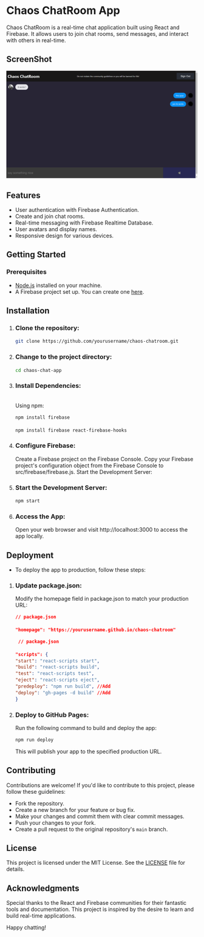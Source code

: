 # Chaos ChatRoom App

Chaos ChatRoom is a real-time chat application built using React and Firebase. It allows users to join chat rooms, send messages, and interact with others in real-time.

## ScreenShot

![Chaos ChatRoom App Screenshot](./screenshot/image.png)

## Features

- User authentication with Firebase Authentication.
- Create and join chat rooms.
- Real-time messaging with Firebase Realtime Database.
- User avatars and display names.
- Responsive design for various devices.

## Getting Started

### Prerequisites

- [Node.js](https://nodejs.org/) installed on your machine.
- A Firebase project set up. You can create one [here](https://console.firebase.google.com/).

## Installation

1. ###  Clone the repository:

   ```bash
   git clone https://github.com/yourusername/chaos-chatroom.git
    ```

2.  ### Change to the project directory:

    ```bash
    cd chaos-chat-app
    ```
3.  ### Install Dependencies:
   
    <br> Using npm:
     ```bash
     npm install firebase

     npm install firebase react-firebase-hooks
     ```

4. ###  Configure Firebase:

    Create a Firebase project on the Firebase Console.
    Copy your Firebase project's configuration object from the Firebase Console to src/firebase/firebase.js.
    Start the Development Server:

5.  ### Start the Development Server:
  
    ```bash
    npm start
    ```
6.  ### Access the App:

    Open your web browser and visit http://localhost:3000 to access the app locally.


## Deployment

- To deploy the app to production, follow these steps:

1. ### Update package.json:

    Modify the homepage field in package.json to match your production URL:
    ```json
    // package.json

    "homepage": "https://yourusername.github.io/chaos-chatroom"
    ```
    ```json
     // package.json

    "scripts": {
    "start": "react-scripts start",
    "build": "react-scripts build",
    "test": "react-scripts test",
    "eject": "react-scripts eject",
    "predeploy": "npm run build", //Add
    "deploy": "gh-pages -d build" //Add
    }
    ```


2. ### Deploy to GitHub Pages:

    Run the following command to build and deploy the app:
    ```bash
    npm run deploy
    ```
    This will publish your app to the specified production URL.


## Contributing

 Contributions are welcome! If you'd like to contribute to this project, please follow these guidelines:

- Fork the repository.
- Create a new branch for your feature or bug fix.
- Make your changes and commit them with clear commit messages.
- Push your changes to your fork.
- Create a pull request to the original repository's `main` branch.


## License
This project is licensed under the MIT License. See the [LICENSE](LICENSE) file for details.


## Acknowledgments

Special thanks to the React and Firebase communities for their fantastic tools and documentation.
This project is inspired by the desire to learn and build real-time applications.

Happy chatting!
